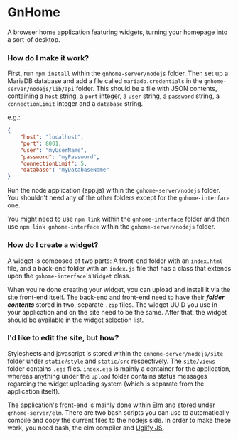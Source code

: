 GnHome
======
A browser home application featuring widgets, turning your homepage into a sort-of desktop.

### How do I make it work?
First, run `npm install` within the `gnhome-server/nodejs` folder. Then set up a MariaDB database and add a file called `mariadb.credentials` in the `gnhome-server/nodejs/lib/api` folder. This should be a file with JSON contents, containing a `host` string, a `port` integer, a `user` string, a `password` string, a `connectionLimit` integer and a `database` string.

e.g.:
```json
{
    "host": "localhost",
    "port": 8001,
    "user": "myUserName",
    "password": "myPassword",
    "connectionLimit": 5,
    "database": "myDatabaseName"
}
```

Run the node application (app.js) within the `gnhome-server/nodejs` folder. You shouldn't need any of the other folders except for the `gnhome-interface` one.

You might need to use `npm link` within the `gnhome-interface` folder and then use `npm link gnhome-interface` within the `gnhome-server/nodejs` folder.

### How do I create a widget?
A widget is composed of two parts: A front-end folder with an `index.html` file, and a back-end folder with an `index.js` file that has a class that extends upon the `gnhome-interface`'s `Widget` class.

When you're done creating your widget, you can upload and install it via the site front-end itself. The back-end and front-end need to have their __*folder contents*__ stored in two, separate `.zip` files. The widget UUID you use in your application and on the site need to be the same. After that, the widget should be available in the widget selection list.

### I'd like to edit the site, but how?
Stylesheets and javascript is stored within the `gnhome-server/nodejs/site` folder under `static/style` and `static/src` respectively. The `site/views` folder contains `.ejs` files. `index.ejs` is mainly a container for the application, whereas anything under the `upload` folder contains status messages regarding the widget uploading system (which is separate from the application itself).

The application's front-end is mainly done within [Elm](https://elm-lang.org/) and stored under `gnhome-server/elm`. There are two bash scripts you can use to automatically compile and copy the current files to the nodejs side. In order to make these work, you need bash, the elm compiler and [Uglify JS](https://www.npmjs.com/package/uglify-js).